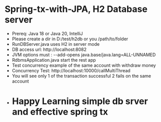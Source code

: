 # Spring-tx-with-JPA, H2 Database server

-  Prereq: Java 18 or Java 20, IntelliJ
-  Please create a dir in D:/test/h2db or you /path/to/folder
-  RunDBServer.java uses H2 in server mode
-  DB access url: http://localhost:8082
-  JVM options must : --add-opens java.base/java.lang=ALL-UNNAMED
-  RdbmsApplication.java start the rest app
-  Test concurrency example of the same account with withdraw money
-  Concurrency Test: http://localhost:10000/callMultiThread
-  You will see only 1 of the transaction successful 2 fails on the same account
- # Happy Learning simple db srver and effective spring tx 